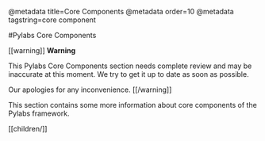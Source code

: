 @metadata title=Core Components
@metadata order=10
@metadata tagstring=core component

#Pylabs Core Components

[[warning]]
**Warning**

This Pylabs Core Components section needs complete review and may be inaccurate at this moment. We try to get it up to date as soon as possible.

Our apologies for any inconvenience.
[[/warning]]

This section contains some more information about core components of the Pylabs framework.

[[children/]]